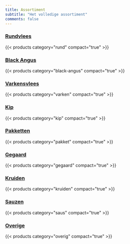 ```yaml
---
title: Assortiment
subtitle: "Het volledige assortiment"
comments: false
---
```


### [Rundvlees](/page/rund)

{{< products category="rund" compact="true" >}}

### [Black Angus](/page/black-angus)

{{< products category="black-angus" compact="true" >}}

### [Varkensvlees](/page/varken)

{{< products category="varken" compact="true" >}}

### [Kip](/page/kip)

{{< products category="kip" compact="true" >}}

### [Pakketten](/page/pakket)

{{< products category="pakket" compact="true" >}}

### [Gegaard](/page/gegaard)

{{< products category="gegaard" compact="true" >}}

### [Kruiden](/page/kruiden)

{{< products category="kruiden" compact="true" >}}

<!--### [Salades](/page/salade)

{{< products category="salade" compact="true" >}}-->

### [Sauzen](/page/saus)

{{< products category="saus" compact="true" >}}

### [Overige](/page/overig)

{{< products category="overig" compact="true" >}}
